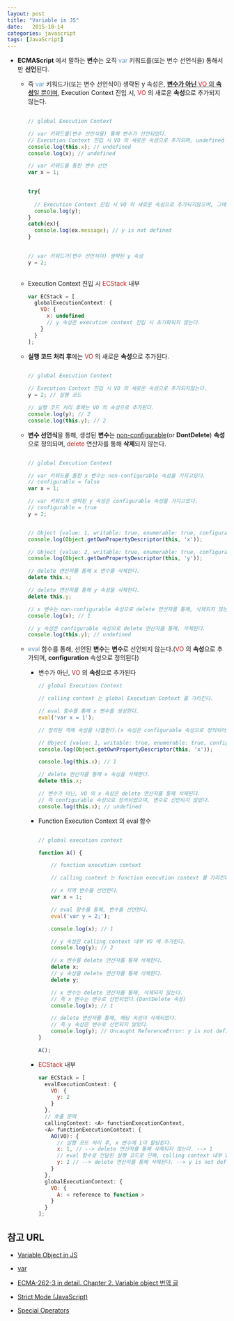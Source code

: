 ```yaml
---
layout: post
title: "Variable in JS"
date:   2015-10-14
categories: javascript
tags: [JavaScript]
---
```


- **ECMAScript** 에서 말하는 **변수**는 오직 <span style="color:#6298c1">var</span> 키워드를(또는 변수 선언식을) 통해서만 **선언**된다.
	
	- 즉 <span style="color:#6298c1">var</span> 키워드가(또는 변수 선언식이) 생략된 y 속성은, <u>**변수가 아닌** <span style="color:#c11f1f">VO</span> 의 **속성**일 뿐이며</u>, Execution Context 진입 시, <span style="color:#c11f1f">VO</span> 의 새로운 **속성**으로 추가되지 않는다.

      ```javascript
    
      // global Execution Context
      
      // var 키워드를(변수 선언식을) 통해 변수가 선언되었다.
      // Execution Context 진입 시 VO 의 새로운 속성으로 추가되며, undefined 로 초기화된다.
      console.log(this.x); // undefined
      console.log(x); // undefined
      
      // var 키워드를 통한 변수 선언
      var x = 1;
      
    
      try{
    
        // Execution Context 진입 시 VO 의 새로운 속성으로 추가되지않으며, 그에 따라 런타임 에러가 발생한다.
        console.log(y);
      }
      catch(ex){
        console.log(ex.message); // y is not defined
      }
     
      
      // var 키워드가(변수 선언식이) 생략된 y 속성
      y = 2;
    
      ```

	- Execution Context 진입 시 <span style="color:#c11f1f">ECStack</span> 내부

      ```javascript
      var ECStack = [
        globalExecutionContext: {
          VO: {
            x: undefined
            // y 속성은 execution context 진입 시 초기화되지 않는다.
          }
        }
      ];
      ```
	- **실행 코드 처리 후**에는 <span style="color:#c11f1f">VO</span> 의 새로운 **속성**으로 추가된다.

      ```javascript
    
      // global Execution Context
      
      // Execution Context 진입 시 VO 의 새로운 속성으로 추가되지않는다.
      y = 2; // 실행 코드
      
      // 실행 코드 처리 후에는 VO 의 속성으로 추가된다.
      console.log(y); // 2
      console.log(this.y); // 2
      ```

	- **변수 선언식**을 통해, 생성된 **변수**는 <u>non-configurable</u>(or **DontDelete**) **속성**으로 정의되며, <span style="color:#c11f1f">delete</span> 연산자를 통해 **삭제**되지 않는다.
	
      ```javascript
      
      // global Execution Context
      
      // var 키워드를 통한 x 변수는 non-configurable 속성을 가지고있다.
      // configurable = false
      var x = 1;
      
      // var 키워드가 생략된 y 속성은 configurable 속성을 가지고있다.
      // configurable = true
      y = 2;
      
      
      // Object {value: 1, writable: true, enumerable: true, configurable: false}
      console.log(Object.getOwnPropertyDescriptor(this, 'x'));
      
      // Object {value: 2, writable: true, enumerable: true, configurable: true}
      console.log(Object.getOwnPropertyDescriptor(this, 'y'));
      
      // delete 연산자를 통해 x 변수를 삭제한다.
      delete this.x;
      
      // delete 연산자를 통해 y 속성을 삭제한다.
      delete this.y;
      
      // x 변수는 non-configurable 속성으로 delete 연산자를 통해, 삭제되지 않는다.
      console.log(x); // 1
      
      // y 속성은 configurable 속성으로 delete 연산자를 통해, 삭제된다.
      console.log(this.y); // undefined
      ```
      
	- <span style="color:#6298c1">eval</span> 함수를 통해, 선언된 **변수**는 **변수**로 선언되지 않는다.(<span style="color:#c11f1f">VO</span> 의 **속성**으로 추가되며, **configuration** 속성으로 정의된다)
	
      - 변수가 아닌, <span style="color:#c11f1f">VO</span> 의 **속성**으로 추가된다
      
        ```javascript
        // global Execution Context
        
        // calling context 는 global Execution Context 를 가리킨다.
        
        // eval 함수를 통해 x 변수를 생성한다.
        eval('var x = 1');
        
        // 정의된 객체 속성을 나열한다.(x 속성은 configurable 속성으로 정의되어있다)
        
        // Object {value: 1, writable: true, enumerable: true, configurable: true}
        console.log(Object.getOwnPropertyDescriptor(this, 'x'));
        
        console.log(this.x); // 1
        
        // delete 연산자를 통해 x 속성을 삭제한다.
        delete this.x;
        
        // 변수가 아닌, VO 의 x 속성은 delete 연산자를 통해 삭제된다.
        // 즉 configurable 속성으로 정의되었으며, 변수로 선언되지 않았다.
        console.log(this.x); // undefined

        ```
      - Function Execution Context 의 eval 함수
                      
        ```javascript
        
        // global execution context
        
        function A() {
        
            // function execution context
        
            // calling context 는 function execution context 를 가리킨다.
        
            // x 지역 변수를 선언한다.
            var x = 1;
        
            // eval 함수를 통해, 변수를 선언한다.
            eval('var y = 2;');
        
            console.log(x); // 1
        
            // y 속성은 calling context 내부 VO 에 추가된다.
            console.log(y); // 2
        
            // x 변수를 delete 연산자를 통해 삭제한다.
            delete x;
            // y 속성을 delete 연산자를 통해 삭제한다.
            delete y;
        
            // x 변수는 delete 연산자를 통해, 삭제되지 않는다.
            // 즉 x 변수는 변수로 선언되었다.(DontDelete 속성)
            console.log(x); // 1
        
            // delete 연산자를 통해, 해당 속성이 삭제되었다.
            // 즉 y 속성은 변수로 선언되지 않았다.
            console.log(y); // Uncaught ReferenceError: y is not defined
        }
        
        A();
        ```
        
      - <span style="color:#c11f1f">ECStack</span> 내부

        ```javascript
        var ECStack = [
          evalExecutionContext: {
            VO: {
              y: 2
            }
          },                
          // 호출 문맥
          callingContext: <A> functionExecutionContext,
          <A> functionExecutionContext: {
            AO(VO): {            
              // 실행 코드 처리 후, x 변수에 1이 할당된다.      
              x: 1, // --> delete 연산자를 통해 삭제되지 않는다. --> 1
              // eval 함수로 전달된 실행 코드로 인해, calling context 내부 VO 가 영향받는다.
              y: 2 // --> delete 연산자를 통해 삭제된다. --> y is not defined
            }
          },
          globalExecutionContext: {
            VO: {
              A: < reference to function >
            }
          }
        ];
        ```

## 참고 URL

- [Variable Object in JS](http://mohwa.github.io/blog/javascript/2015/10/14/vo-inJS/)
                                 
- [var](https://developer.mozilla.org/ko/docs/Web/JavaScript/Reference/Statements/var)

- [ECMA-262-3 in detail. Chapter 2. Variable object 번역 글](http://huns.me/development/189)

- [Strict Mode (JavaScript)](https://msdn.microsoft.com/en-us/library/br230269(v=vs.94).aspx)

- [Special Operators](https://developer.mozilla.org/ko/docs/Web/JavaScript/Guide/Obsolete_Pages/Core_JavaScript_1.5_Guide/Operators/Special_Operators#delete)
